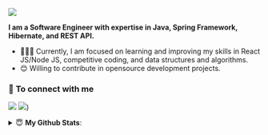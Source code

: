 [<img src="https://awesome-svg.vercel.app/card/card_2?name=Rakesh%20Jain&summary=Software%20Developer&style=nameColor:rgba(80,122,200,1);summaryColor:rgba(255,110,93,100);backgroundColor:rgba(255,200,255,1);" />](https://rakeshjain1111.github.io) 



<strong>I am a Software Engineer with expertise in Java, Spring Framework, Hibernate, and REST API.</strong>

- 👨🏽‍💻 Currently, I am focused on learning and improving my skills in React JS/Node JS, competitive coding, and data structures and algorithms.
- 😊 Willing to contribute in opensource development projects.



### 🤝 <b>To connect with me</b>

<p align = "center">

[<img src ="https://img.shields.io/badge/portfolio-%23.svg?&style=for-the-badge&logo=&logoColor=white%22">](http://rakeshjain1111.github.io/)
[<img src="https://img.shields.io/badge/linkedin-%230077B5.svg?&style=for-the-badge&logo=linkedin&logoColor=white" />](https://www.linkedin.com/in/rakesh-jain-27b4966a/))


</p>

<details>
 <summary> 😇 <b>My Github Stats</b>: </summary>

<br>

<p align = "center">
  <img src = "https://github-readme-stats.vercel.app/api?username=rakeshjain1111&show_icons=true&theme=tokyonight&line_height=27">
  <img src = "https://github-readme-stats.vercel.app/api/top-langs/?username=rakeshjain1111&theme=tokyonight">
</p>
</details>
